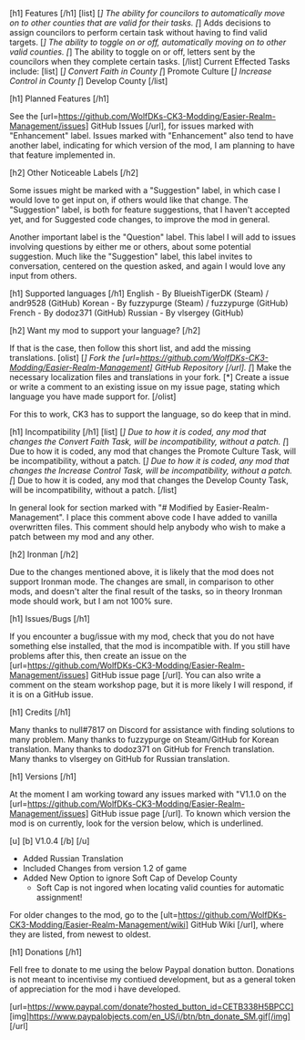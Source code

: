 [h1] Features [/h1]
[list]
[*] The ability for councilors to automatically move on to other counties that are valid for their tasks.
[*] Adds decisions to assign councilors to perform certain task without having to find valid targets.
[*] The ability to toggle on or off, automatically moving on to other valid counties.
[*] The ability to toggle on or off, letters sent by the councilors when they complete certain tasks.
[/list]
Current Effected Tasks include:
[list]
[*] Convert Faith in County
[*] Promote Culture
[*] Increase Control in County
[*] Develop County
[/list]

[h1] Planned Features [/h1]

See the [url=https://github.com/WolfDKs-CK3-Modding/Easier-Realm-Management/issues] GitHub Issues [/url], for issues marked with "Enhancement" label. Issues marked with "Enhancement" also tend to have another label, indicating for which version of the mod, I am planning to have that feature implemented in.

[h2] Other Noticeable Labels [/h2]

Some issues might be marked with a "Suggestion" label, in which case I would love to get input on, if others would like that change. The "Suggestion" label, is both for feature suggestions, that I haven't accepted yet, and for Suggested code changes, to improve the mod in general.

Another important label is the "Question" label. This label I will add to issues involving questions by either me or others, about some potential suggestion. Much like the "Suggestion" label, this label invites to conversation, centered on the question asked, and again I would love any input from others.

[h1] Supported languages [/h1]
English - By BlueishTigerDK (Steam) / andr9528 (GitHub)
Korean - By fuzzypurge (Steam) / fuzzypurge (GitHub)
French - By dodoz371 (GitHub)
Russian - By vlsergey (GitHub)

[h2] Want my mod to support your language? [/h2]

If that is the case, then follow this short list, and add the missing translations.
[olist]
[*] Fork the [url=https://github.com/WolfDKs-CK3-Modding/Easier-Realm-Management] GitHub Repository [/url].
[*] Make the necessary localization files and translations in your fork.
[*] Create a issue or write a comment to an existing issue on my issue page, stating which language you have made support for.
[/olist]

For this to work, CK3 has to support the language, so do keep that in mind.

[h1] Incompatibility [/h1]
[list]
[*] Due to how it is coded, any mod that changes the Convert Faith Task, will be incompatibility, without a patch.
[*] Due to how it is coded, any mod that changes the Promote Culture Task, will be incompatibility, without a patch.
[*] Due to how it is coded, any mod that changes the Increase Control Task, will be incompatibility, without a patch.
[*] Due to how it is coded, any mod that changes the Develop County Task, will be incompatibility, without a patch.
[/list]

In general look for section marked with "# Modified by Easier-Realm-Management". I place this comment above code I have added to vanilla overwritten files. This comment should help anybody who wish to make a patch between my mod and any other.

[h2] Ironman [/h2]

Due to the changes mentioned above, it is likely that the mod does not support Ironman mode. The changes are small, in comparison to other mods, and doesn't alter the final result of the tasks, so in theory Ironman mode should work, but I am not 100% sure.

[h1] Issues/Bugs [/h1]

If you encounter a bug/issue with my mod, check that you do not have something else installed, that the mod is incompatible with. If you still have problems after this, then create an issue on the [url=https://github.com/WolfDKs-CK3-Modding/Easier-Realm-Management/issues] GitHub issue page [/url].  You can also write a comment on the steam workshop page, but it is more likely I will respond, if it is on a GitHub issue.

[h1] Credits [/h1]

Many thanks to null#7817 on Discord for assistance with finding solutions to many problem.
Many thanks to fuzzypurge on Steam/GitHub for Korean translation.
Many thanks to dodoz371 on GitHub for French translation.
Many thanks to vlsergey on GitHub for Russian translation.

[h1] Versions [/h1]

At the moment I am working toward any issues marked with "V1.1.0 on the [url=https://github.com/WolfDKs-CK3-Modding/Easier-Realm-Management/issues] GitHub issue page [/url].
To known which version the mod is on currently, look for the version below, which is underlined.

[u] [b] V1.0.4 [/b] [/u]

- Added Russian Translation
- Included Changes from version 1.2 of game
- Added New Option to ignore Soft Cap of Develop County
  - Soft Cap is not ingored when locating valid counties for automatic assignment!

For older changes to the mod, go to the [ult=https://github.com/WolfDKs-CK3-Modding/Easier-Realm-Management/wiki] GitHub Wiki [/url], where they are listed, from newest to oldest.

[h1] Donations [/h1]

Fell free to donate to me using the below Paypal donation button.
Donations is not meant to incentivise my contiued development, but as a general token of appreciation for the mod i have developed.

[url=https://www.paypal.com/donate?hosted_button_id=CETB338H5BPCC] [img]https://www.paypalobjects.com/en_US/i/btn/btn_donate_SM.gif[/img] [/url]
